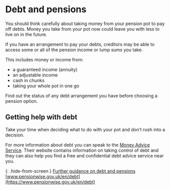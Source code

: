 # Debt and pensions

You should think carefully about taking money from your pension pot to pay off debts. Money you take from your pot now could leave you with less to live on in the future.

If you have an arrangement to pay your debts, creditors may be able to access some or all of the pension income or lump sums you take.

This includes money or income from:

* a guaranteed income (annuity)
* an adjustable income
* cash in chunks
* taking your whole pot in one go

Find out the status of any debt arrangement you have before choosing a pension option.

## Getting help with debt

Take your time when deciding what to do with your pot and don’t rush into a decision.

For more information about debt you can speak to the [Money Advice Service](https://www.moneyadviceservice.org.uk/en). Their website contains information on taking control of debt and they can also help you find a free and confidential debt advice service near you.

{: .hide-from-screen }
[Further guidance on debt and pensions](https://www.pensionwise.gov.uk/en/debt)<br>
[www.pensionwise.gov.uk/en/debt](https://www.pensionwise.gov.uk/en/debt)

